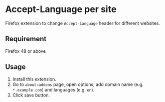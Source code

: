 # Accept-Language per site

Firefox extension to change `Accept-Language` header for different websites.

## Requirement

Firefox 48 or above

## Usage

1. Install this extension.
2. Go to `about:addons` page, open options, add domain name
   (e.g. `*.example.com`) and languages (e.g. `en`).
3. Click save button.
